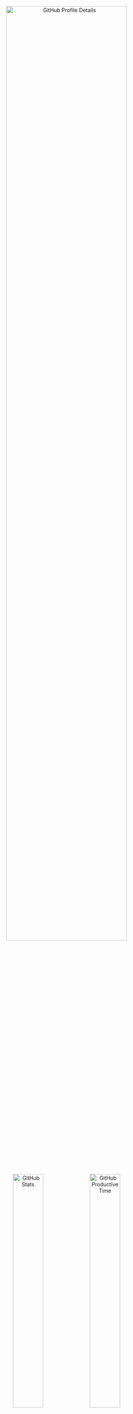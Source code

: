 <!--
  **vargalott/vargalott** is a ✨ _special_ ✨ repository because its `README.md`
  (this file) appears on your GitHub profile.
-->

<!-- https://github.com/vn7n24fzkq/github-profile-summary-cards -->
<div align="center">
    <img alt="GitHub Profile Details" width="80%" src="http://github-profile-summary-cards.vercel.app/api/cards/profile-details?username=vargalott&theme=github_dark"/>
    <img alt="GitHub Stats" width="40%" src="http://github-profile-summary-cards.vercel.app/api/cards/stats?username=vargalott&theme=github_dark">
    <img alt="GitHub Productive Time" width="40%" src="http://github-profile-summary-cards.vercel.app/api/cards/productive-time?username=vargalott&theme=github_dark"/>
    <img alt="GitHub Repos Per Language" width="40%" src="http://github-profile-summary-cards.vercel.app/api/cards/repos-per-language?username=vargalott&theme=github_dark"/>
    <img alt="GitHub Most Commit Language" width="40%" src="http://github-profile-summary-cards.vercel.app/api/cards/most-commit-language?username=vargalott&theme=github_dark"/>
</div>

---

<div align="center">
:zap: Recent activity :zap:
<br><br>

<!--RECENT_ACTIVITY:start-->
⭐ Starred [zen-browser/desktop](https://github.com/zen-browser/desktop)<br>
⭐ Starred [SagerNet/sing-box](https://github.com/SagerNet/sing-box)<br>
⭐ Starred [Genymobile/scrcpy](https://github.com/Genymobile/scrcpy)<br>
⭐ Starred [pdfarranger/pdfarranger](https://github.com/pdfarranger/pdfarranger)<br>
⭐ Starred [yuliskov/SmartTube](https://github.com/yuliskov/SmartTube)<br>
<!--RECENT_ACTIVITY:end-->

<!--RECENT_ACTIVITY:last_update-->
Last updated at 2024-09-23, 01:08:35
<!--RECENT_ACTIVITY:last_update_end-->
</div>
